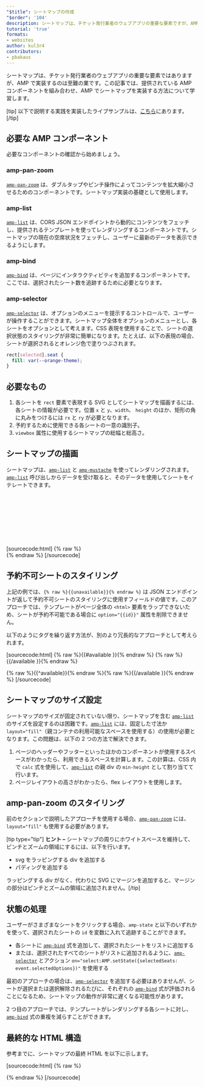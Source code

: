 ```yaml
---
"$title": シートマップの作成
"$order": '104'
description: シートマップは、チケット発行業者のウェブアプリの重要な要素ですが、AMP で実装するのは困難です。AMP でシートマップを実装する方法につい学習します。
tutorial: 'true'
formats:
- websites
author: kul3r4
contributors:
- pbakaus
---
```


シートマップは、チケット発行業者のウェブアプリの重要な要素ではありますが、AMP で実装するのは至難の業です。この記事では、提供されている AMP コンポーネントを組み合わせ、AMP でシートマップを実装する方法について学習します。

[tip] 以下で説明する実践を実装したライブサンプルは、[こちら](../../../documentation/examples/documentation/SeatMap.html)にあります。 [/tip]

## 必要な AMP コンポーネント

必要なコンポーネントの確認から始めましょう。

### amp-pan-zoom

[`amp-pan-zoom`](../../../documentation/components/reference/amp-pan-zoom.md) は、ダブルタップやピンチ操作によってコンテンツを拡大縮小させるためのコンポーネントです。シートマップ実装の基礎として使用します。

### amp-list

[`amp-list`](../../../documentation/components/reference/amp-list.md) は、CORS JSON エンドポイントから動的にコンテンツをフェッチし、提供されるテンプレートを使ってレンダリングするコンポーネントです。シートマップの現在の空席状況をフェッチし、ユーザーに最新のデータを表示できるようにします。

### amp-bind

[`amp-bind`](../../../documentation/components/reference/amp-bind.md) は、ページにインタラクティビティを追加するコンポーネントです。ここでは、選択されたシート数を追跡するために必要となります。

### amp-selector

[`amp-selector`](../../../documentation/components/reference/amp-selector.md) は、オプションのメニューを提示するコントロールで、ユーザーが操作することができます。シートマップ全体をオプションのメニューとし、各シートをオプションとして考えます。CSS 表現を使用することで、シートの選択状態のスタイリングが非常に簡単になります。たとえば、以下の表現の場合、シートが選択されるとオレンジ色で塗りつぶされます。

```css
rect[selected].seat {
  fill: var(--orange-theme);
}
```

## 必要なもの

1. 各シートを `rect` 要素で表現する SVG としてシートマップを描画するには、各シートの情報が必要です。位置 `x` と `y`、`width`、 `height` のほか、矩形の角に丸みをつけるには `rx` と `ry` が必要となります。
2. 予約するために使用できる各シートの一意の識別子。
3. `viewbox` 属性に使用するシートマップの総幅と総高さ。

## シートマップの描画

シートマップは、[`amp-list`](../../../documentation/components/reference/amp-list.md) と [`amp-mustache`](../../../documentation/components/reference/amp-mustache.md) を使ってレンダリングされます。[`amp-list`](../../../documentation/components/reference/amp-list.md) 呼び出しからデータを受け取ると、そのデータを使用してシートをイテレートできます。

[sourcecode:html]
{% raw %}<svg preserveAspectRatio="xMidYMin slice" viewBox="0 0 {{width}} {{height}}">
{{#seats}}
<rect option="{{id}}" role="button" tabindex="0" class="seat {{unavailable}}" x="{{x}}" y="{{y}}" width="{{width}}" height="{{height}}" rx="{{rx}}" ry="{{ry}}"/>
{{/seats}}
</svg>{% endraw %}
[/sourcecode]

## 予約不可シートのスタイリング

上記の例では、`{% raw %}{{unavailable}}{% endraw %}` は JSON エンドポイントが返して予約不可シートのスタイリングに使用すフィールドの値です。このアプローチでは、テンプレートがページ全体の `<html>` 要素をラップできないため、シートが予約不可能である場合に `option="{{id}}"` 属性を削除できません。

以下のようにタグを繰り返す方法が、別のより冗長的なアプローチとして考えられます。

[sourcecode:html]
{% raw %}{{#available }}{% endraw %}
<rect option="{{id}}" role="button" tabindex="0" class="seat" x="{{x}}" y="{{y}}" width="{{width}}" height="{{height}}" rx="{{rx}}" ry="{{ry}}"/>{% raw %}{{/available }}{% endraw %}

{% raw %}{{^available}}{% endraw %}<rect role="button" tabindex="0" class="seat unavailable" x="{{x}}" y="{{y}}" width="{{width}}" height="{{height}}" rx="{{rx}}" ry="{{ry}}"/>{% raw %}{{/available }}{% endraw %}
[/sourcecode]

## シートマップのサイズ設定

シートマップのサイズが固定されていない限り、シートマップを含む [`amp-list`](../../../documentation/components/reference/amp-list.md) のサイズを設定するのは困難です。[`amp-list`](../../../documentation/components/reference/amp-list.md) には、固定した寸法か `layout="fill"`（親コンテナの利用可能なスペースを使用する）の使用が必要となります。この問題は、以下の 2 つの方法で解決できます。

1. ページのヘッダーやフッターといったほかのコンポーネントが使用するスペースがわかったら、利用できるスペースを計算します。この計算は、CSS 内で `calc` 式を使用して、[`amp-list`](../../../documentation/components/reference/amp-list.md) の親 div の `min-height` として割り当てて行います。
2. ページレイアウトの高さがわかったら、flex レイアウトを使用します。

## amp-pan-zoom のスタイリング

前のセクションで説明したアプローチを使用する場合、[`amp-pan-zoom`](../../../documentation/components/reference/amp-pan-zoom.md) には、`layout="fill"` も使用する必要があります。

[tip type="tip"] **ヒント –** シートマップの周りにホワイトスペースを維持して、ピンチとズームの領域にするには、以下を行います。

- svg をラッピングする div を追加する
- パディングを追加する

ラッピングする div がなく、代わりに SVG にマージンを追加すると、マージンの部分はピンチとズームの領域に追加されません。[/tip]

## 状態の処理

ユーザーがさまざまなシートをクリックする場合、`amp-state` と以下のいずれかを使って、選択されたシートの `id` を変数に入れて追跡することができます。

- 各シートに [`amp-bind`](../../../documentation/components/reference/amp-bind.md) 式を追加して、選択されたシートをリストに追加する
- または、選択されたすべてのシートがリストに追加されるように、[`amp-selector`](../../../documentation/components/reference/amp-selector.md) とアクション `on="select:AMP.setState({selectedSeats: event.selectedOptions})"` を使用する

最初のアプローチの場合は、[`amp-selector`](../../../documentation/components/reference/amp-selector.md) を追加する必要はありませんが、シートが選択または選択解除されるたびに、それぞれの [`amp-bind`](../../../documentation/components/reference/amp-bind.md) 式が評価されることになるため、シートマップの動作が非常に遅くなる可能性があります。

2 つ目のアプローチでは、テンプレートがレンダリングする各シートに対し、[`amp-bind`](../../../documentation/components/reference/amp-bind.md) 式の重複を減らすことができます。

## 最終的な HTML 構造

参考までに、シートマップの最終 HTML を以下に示します。

[sourcecode:html]
{% raw %}<div class="seatmap-container">
  <amp-list layout="fill" src="/json/seats.json" binding="no" items="." single-item noloading>
    <template type="amp-mustache">
      <amp-pan-zoom layout="fill" class="seatmap">
        <amp-selector multiple on="select:AMP.setState({
          selectedSeats: event.selectedOptions
        })" layout="fill">
          <div class="svg-container">
            <svg preserveAspectRatio="xMidYMin slice" viewBox="0 0 {{width}} {{height}}">
            {{#seats}}
              <rect option="{{id}}" role="button"
               tabindex="0" class="seat {{unavailable}}"
              x="{{x}}" y="{{y}}"
              width="{{width}}" height="{{height}}"
              rx="{{rx}}" ry="{{ry}}"/>
            {{/seats}}
            </svg>
          </div>
        </amp-selector>
      </amp-pan-zoom>
    </template>
  </amp-list>
</div>{% endraw %}
[/sourcecode]
